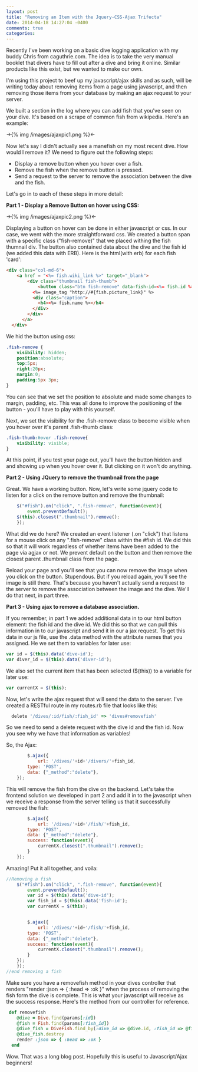 ```yaml
---
layout: post
title: "Removing an Item with the Jquery-CSS-Ajax Trifecta"
date: 2014-04-18 14:27:04 -0400
comments: true
categories: 
---
```


Recently I've been working on a basic dive logging application with my buddy Chris from caguthrie.com. The idea is to take the very manual booklet that divers have to fill out after a dive and bring it online. Similar products like this exist, but we wanted to make our own. 

I'm using this project to beef up my javascript/ajax skills and as such, will be writing today about removing items from a page using javascript, and then removing those items from your database by making an ajax request to your server.

We built a section in the log where you can add fish that you've seen on your dive. It's based on a scrape of common fish from wikipedia. Here's an example:

->{% img /images/ajaxpic1.png %}<-

Now let's say I didn't actually see a manefish on my most recent dive. How would I remove it? We need to figure out the following steps:

+ Display a remove button when you hover over a fish.
+ Remove the fish when the remove button is pressed.
+ Send a request to the server to remove the association between the dive and the fish.

Let's go in to each of these steps in more detail:

**Part 1 - Display a Remove Button on hover using CSS:**

->{% img /images/ajaxpic2.png %}<-


Displaying a button on hover can be done in either javascript or css. In our case, we went with the more straightforward css. We created a button span with a specific class ("fish-remove)" that we placed withing the fish thumnail div. The button also contained data about the dive and the fish id (we added this data with ERB). Here is the html(with erb) for each fish 'card':

```html
<div class="col-md-6">
    <a href = "<%= fish.wiki_link %>" target="_blank">
	    <div class="thumbnail fish-thumb">
	    	<button class="btn fish-remove" data-fish-id=<%= fish.id %>, data-dive-id=<%= @dive.id %>>X</button>
	      <%= image_tag "http://#{fish.picture_link}" %>
	      <div class="caption">
	        <h4><%= fish.name %></h4>
	      </div>
	    </div>
	  </a>
  </div>
```

 We hid the button using css:

```css
.fish-remove {
	visibility: hidden;
	position:absolute;
	top:5px;
	right:20px;
	margin:0;
	padding:5px 3px;
}

```

You can see that we set the position to absolute and made some changes to margin, padding, etc. This was all done to improve the positioning of the button - you'll have to play with this yourself.

Next, we set the visibility for the .fish-remove class to become visible when you hover over it's parent .fish-thumb class:

```css
.fish-thumb:hover .fish-remove{
	visibility: visible;
}
```

At this point, if you test your page out, you'll have the button hidden and and showing up when you hover over it. But clicking on it won't do anything.

**Part 2 - Using JQuery to remove the thumbnail from the page**

Great. We have a working button. Now, let's write some jquery code to listen for a click on the remove button and remove the thumbnail:

```javascript
	$("#fish").on("click", ".fish-remove", function(event){
		event.preventDefault();
    $(this).closest(".thumbnail").remove();
	});
```

What did we do here? We created an event listener (.on "click") that listens for a mouse click on any ".fish-remove" class within the #fish id. We did this so that it will work regardless of whether items have been added to the page via agjax or not. We prevent default on the button and then remove the closest parent .thumbnail class from the page.

Reload your page and you'll see that you can now remove the image when you click on the button. Stupendous. But if you reload again, you'll see the image is still there. That's because you haven't actually send a request to the server to remove the association between the image and the dive. We'll do that next, in part three.

**Part 3 - Using ajax to remove a database association.**

If you remember, in part 1 we added additional data in to our html button element: the fish id and the dive id. We 
did this so that we can pull this information in to our javascript and send it in our a jax request. To get this data in our js file, use the .data method with the attribute names that you assigned. He we set them to variables for later use:

```javascript
var id = $(this).data('dive-id');
var diver_id = $(this).data('diver-id');
```

We also set the current item that has been selected ($(this)) to a variable for later use:

```javascript
var currentX = $(this);
```

Now, let's write the ajax request that will send  the data to the server. I've created a RESTful route in my routes.rb file that looks like this:

```ruby
  delete '/dives/:id/fish/:fish_id' => 'dives#removefish'
```

So we need to send a delete request with the dive id and the fish id. Now you see why we have that information as variables!

So, the Ajax:

```javascript
		$.ajax({
			url: '/dives/'+id+'/divers/'+fish_id,
    	type: 'POST',
    	data: {"_method":"delete"},
    });
```

This will remove the fish from the dive on the backend. Let's take the frontend solution we developed in part 2 and add it in to the javascript when we receive a  response from the server telling us that it successfully removed the fish:
```javascript
		$.ajax({
			url: '/dives/'+id+'/fish/'+fish_id,
    	type: 'POST',
    	data: {"_method":"delete"},
    	success: function(event){
    		currentX.closest(".thumbnail").remove();
    	}
    });
```

Amazing! Put it all together, and voila:

```javascript
//Removing a fish
	$("#fish").on("click", ".fish-remove", function(event){
		event.preventDefault();
		var id = $(this).data('dive-id');
		var fish_id = $(this).data('fish-id');
		var currentX = $(this);


		$.ajax({
			url: '/dives/'+id+'/fish/'+fish_id,
    	type: 'POST',
    	data: {"_method":"delete"},
    	success: function(event){
    		currentX.closest(".thumbnail").remove();
    	}
    });
	});
//end removing a fish
```

Make sure you have a removefish method in your dives controller that renders "render :json => { :head => :ok }" when the process of removing the fish form the dive is complete. This is what your javascript will receive as the success response. Here's the method from our controller for reference.

```ruby
 def removefish
    @dive = Dive.find(params[:id])
    @fish = Fish.find(params[:fish_id])
    @dive_fish = DiveFish.find_by(:dive_id => @dive.id, :fish_id => @fish.id)
    @dive_fish.destroy
    render :json => { :head => :ok }
  end
```

Wow. That was a long blog post. Hopefully this is useful to Javascript/Ajax beginners!

